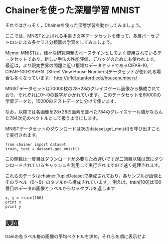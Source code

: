 # Chainerを使った深層学習 MNIST

それではさっそく，Chainerを使った深層学習を動かしてみましょう。

ここでは，MNISTとよばれる手書き文字データセットを使って，多層パーセプトロンによる多クラス分類器の学習をしてみましょう。

Memo:
MNISTは，様々な研究開発のベースラインとしてよく使用されているデータセットであり，新しい手法の性能評価，デバッグのためにも使われます。
最近は，より現実世界の問題に近い複雑なデータセットであるCIFAR-10, CIFAR-100やSVHN（Street View House Numbers)データセットが使われる場合も多くなっています。
http://ufldl.stanford.edu/housenumbers/

MNISTデータセットは70000枚の28*28のグレイスケール画像から構成されており，それぞれに0〜9の数字がかかれています。
このデータセットを60000の学習データと，10000のテストデータに分けて使います．

なお，以降では各画像を28*28の画素を並べた784のグレイスケール値がならんた784次元のベクトルとして扱うようにします。

MNISTデータセットのダウンロードは次のdataset.get_mnist()を呼び出すことで実行されます。

```
from chainer import dataset
train, test = dataset.get_mnist()
```

この関数は一度目はダウンロードが必要なため遅いですが二回目以降は既にダウンロードされているキャッシュを利用して実行されますので速く処理されます。

これらのデータはchainer.TupleDatasetで構成されており，各サンプルが画像とそのラベル（0〜9）のタプルから構成されています。
例えば，train[100]は100番目のデータの画像とラベルからなるタプルを返します

```
x, y = train[100]
print x
print y
```

## 課題

trainの各ラベル毎の画像の平均ベクトルを求め，それらを順に表示せよ



